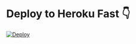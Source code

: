 # Deploy to Heroku Fast 👇
[![Deploy](https://www.herokucdn.com/deploy/button.svg)](https://heroku.com/deploy?template=https://github.com/Ashkan7AH/spotidls/tree/Heroku)
